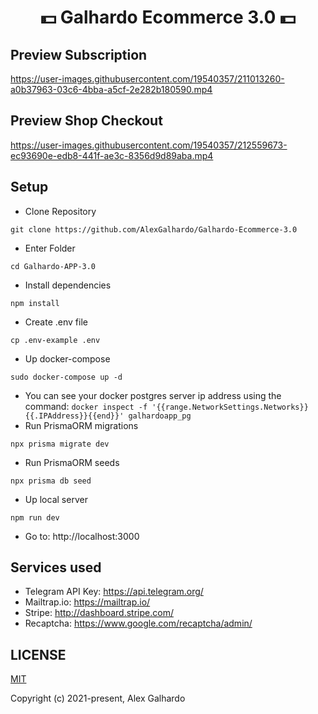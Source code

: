<div align="center">
<h1 align="center">💵 Galhardo Ecommerce 3.0 💵</h1>
</div>

## Preview Subscription
https://user-images.githubusercontent.com/19540357/211013260-a0b37963-03c6-4bba-a5cf-2e282b180590.mp4

## Preview Shop Checkout
https://user-images.githubusercontent.com/19540357/212559673-ec93690e-edb8-441f-ae3c-8356d9d89aba.mp4


## Setup
- Clone Repository
```
git clone https://github.com/AlexGalhardo/Galhardo-Ecommerce-3.0
```
- Enter Folder
```
cd Galhardo-APP-3.0
```
- Install dependencies
```
npm install
```
- Create .env file
```
cp .env-example .env
```
- Up docker-compose
```
sudo docker-compose up -d
```
- You can see your docker postgres server ip address using the command: `docker inspect -f '{{range.NetworkSettings.Networks}}{{.IPAddress}}{{end}}' galhardoapp_pg`
- Run PrismaORM migrations
```
npx prisma migrate dev
```
- Run PrismaORM seeds
```
npx prisma db seed
```
- Up local server
```
npm run dev
```
- Go to: http://localhost:3000

## Services used
- Telegram API Key: https://api.telegram.org/
- Mailtrap.io: https://mailtrap.io/
- Stripe: http://dashboard.stripe.com/
- Recaptcha: https://www.google.com/recaptcha/admin/

## LICENSE

[MIT](http://opensource.org/licenses/MIT)

Copyright (c) 2021-present, Alex Galhardo

